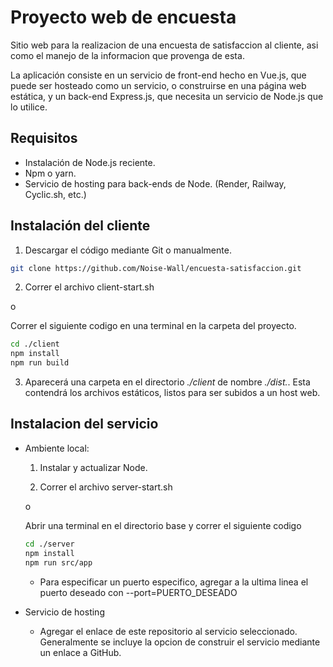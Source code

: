 # Proyecto web de encuesta

Sitio web para la realizacion de una encuesta de satisfaccion al cliente, asi como el manejo de la informacion que provenga de esta.

La aplicación consiste en un servicio de front-end hecho en Vue.js, que puede ser hosteado como un servicio, o construirse en una página web estática, y un back-end Express.js, que necesita un servicio de Node.js que lo utilice.

## Requisitos

- Instalación de Node.js reciente.
- Npm o yarn.
- Servicio de hosting para back-ends de Node. (Render, Railway, Cyclic.sh, etc.)

## Instalación del cliente

1. Descargar el código mediante Git o manualmente.

```bash
git clone https://github.com/Noise-Wall/encuesta-satisfaccion.git
```

2. Correr el archivo client-start.sh

o

Correr el siguiente codigo en una terminal en la carpeta del proyecto.

```bash
cd ./client
npm install
npm run build
```

3. Aparecerá una carpeta en el directorio *./client* de nombre *./dist.*. Esta contendrá los archivos estáticos, listos para ser subidos a un host web.

## Instalacion del servicio

- Ambiente local:

    1. Instalar y actualizar Node.

    2. Correr el archivo server-start.sh
    
    o

    Abrir una terminal en el directorio base y correr el siguiente codigo

    ```bash
    cd ./server
    npm install
    npm run src/app
    ```

    - Para especificar un puerto especifico, agregar a la ultima linea el puerto deseado con --port=PUERTO_DESEADO

- Servicio de hosting

    - Agregar el enlace de este repositorio al servicio seleccionado. Generalmente se incluye la opcion de construir el servicio mediante un enlace a GitHub.